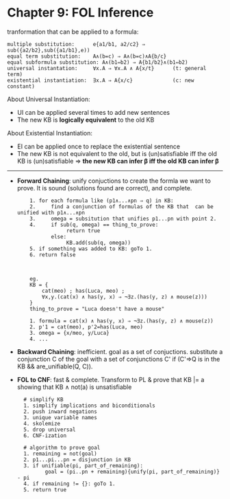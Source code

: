 # Chapter 9: FOL Inference

tranformation that can be applied to a formula:

    multiple substitution:      e{a1/b1, a2/c2} ⇒ sub({a2/b2},sub({a1/b1},e))
    equal term substitution:    A∧(b=c) ⇒ A∧(b=c)∧A{b/c}
    equal subformula substitution: A∧(b1⇔b2) ⇒ A{b1/b2}∧(b1⇔b2)
    universal instantation:     ∀x.A ⇒ ∀x.A ∧ A{x/t}      (t: general term)
    existential instantiation:  ∃x.A ⇒ A{x/c}             (c: new constant)

About Universal Instantiation:

- UI can be applied several times to add new sentences
- The new KB is **logically equivalent** to the old KB

About Existential Instantiation:

- EI can be applied once to replace the existential sentence
- The new KB is not equivalent to the old,
  but is (un)satisfiable iff the old KB is (un)satisfiable
  ⇒ **the new KB can infer β iff the old KB can infer β**

---

- **Forward Chaining**: unify conjuctions to create the formla we want to prove.
  It is sound (solutions found are correct), and complete.

          1. for each formula like (p1∧...∧pn ⇒ q) in KB:
          2.     find a conjunction of formulas of the KB that  can be unified with p1∧...∧pn
          3.     omega = subsitution that unifies p1...pn with point 2.
          4.     if sub(q, omega) == thing_to_prove:
                      return true
                 else:
                      KB.add(sub(q, omega))
          5. if something was added to KB: goTo 1.
          6. return false



          eg.
          KB = {
              cat(meo) ; has(Luca, meo) ;
              ∀x,y.(cat(x) ∧ has(y, x) ⇒ ¬∃z.(has(y, z) ∧ mouse(z)))
          }
          thing_to_prove = "Luca doesn't have a mouse"

          1. formula = cat(x) ∧ has(y, x) ⇒ ¬∃z.(has(y, z) ∧ mouse(z))
          2. p'1 = cat(meo), p'2=has(Luca, meo)
          3. omega = {x/meo, y/Luca}
          4. ...

- **Backward Chaining**: inefficient. goal as a set of conjuctions. substitute a conjunction C of the goal with a set of conjunctions C' if (C'⇒Q is in the KB && are_unifiable(Q, C)).

- **FOL to CNF**: fast & complete. Transform to PL & prove that KB |= a showing that KB ∧ not(a) is unsatisfiable

        # simplify KB
        1. simplify implications and biconditionals
        2. push inward negations
        3. unique variable names
        4. skolemize
        5. drop universal
        6. CNF-ization

        # algorithm to prove goal
        1. remaining = not(goal)
        2. p1...pi...pn = disjunction in KB
        3. if unifiable(pi, part_of_remaining):
               goal = (pi..pn + remaining){unify(pi, part_of_remaining)} - pi
        4. if remaining != {}: goTo 1.
        5. return true
